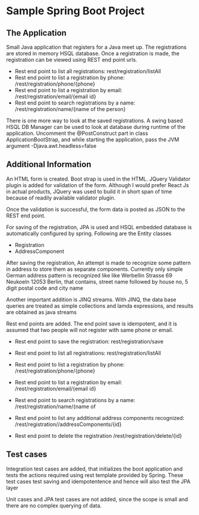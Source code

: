 # Sample Spring Boot Project

## The Application
Small Java application that registers for a Java meet up.
The registrations are stored in memory HSQL database.
Once a registration is made, the registration can be viewed using REST end point urls.

* Rest end point to list all registrations: rest/registration/listAll
* Rest end point to list a registration by phone: /rest/registration/phone/{phone}
* Rest end point to list a registration by email: /rest/registration/email/{email id}
* Rest end point to search registrations by a name: /rest/registration/name/{name of the person}

There is one more way to look at the saved registrations. A swing based HSQL DB Manager can be used to look at database during runtime of the application.
Uncomment the @PostConstruct part in class ApplicationBootStrap, and while starting the application, pass the JVM argument -Djava.awt.headless=false     


## Additional Information
An HTML form is created. Boot strap is used in the HTML.
JQuery Validator plugin is added for validation of the form. Although I would prefer React Js in actual products, JQuery was used to build it in short span of time because of readily available validator plugin.

Once the validation is successful, the form data is posted as JSON to the REST end point.

For saving of the registration, JPA is used and HSQL embedded database is automatically configured by spring. 
Following are the Entity classes

* Registration
* AddressComponent

After saving the registration, An attempt is made to recognize some pattern in address to store them as separate components.
Currently only simple German address pattern is recognized like like Werbellin Strasse 69 Neukoeln 12053 Berlin, that contains, street name followed by house no, 5 digit postal code and city name

Another important addition is JINQ streams. With JINQ, the data base queries are treated as simple collections and lamda expressions, and results are obtained as java streams
 
Rest end points are added. The end point save is idempotent, and it is assumed that two people will not register with same phone or email.

* Rest end point to save the registration: rest/registration/save
* Rest end point to list all registrations: rest/registration/listAll
* Rest end point to list a registration by phone: /rest/registration/phone/{phone}
* Rest end point to list a registration by email: /rest/registration/email/{email id}
* Rest end point to search registrations by a name: /rest/registration/name/{name of 
* Rest end point to list any additional address components recognized: 
/rest/registration//addressComponents/{id}

* Rest end point to delete the registration /rest/registration/delete/{id}




## Test cases
Integration test cases are added, that initializes the boot application and tests the actions required using rest template provided by Spring.
These test cases test saving and idempotentence and hence will also test the JPA layer

Unit cases and JPA test cases are not added, since the scope is small and there are no
complex querying of data.


